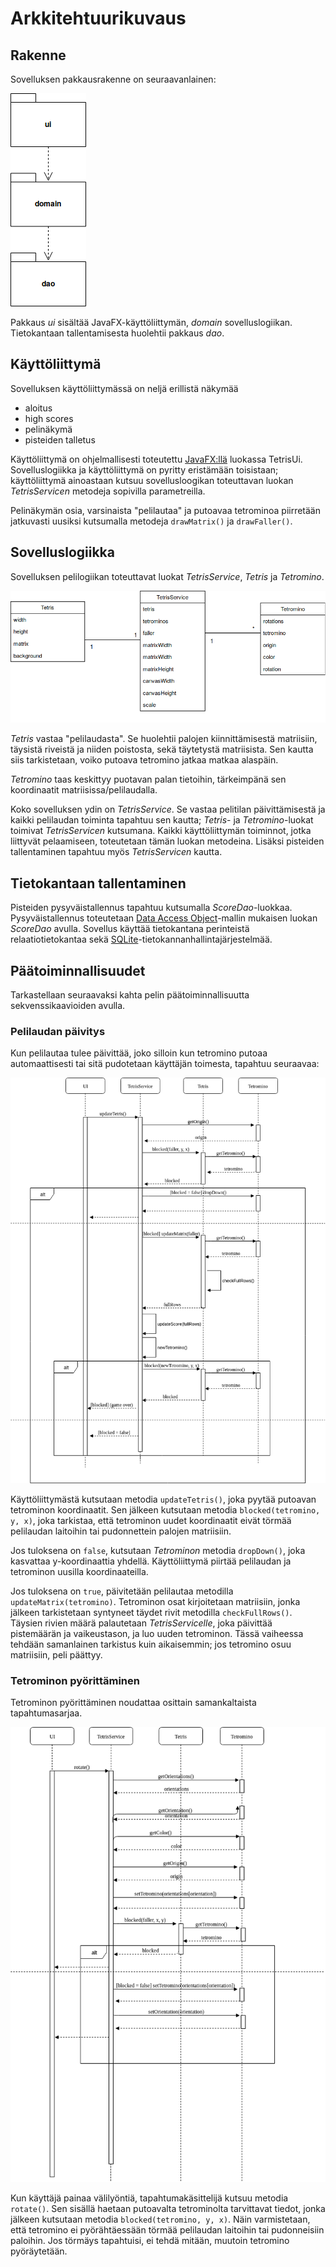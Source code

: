# Arkkitehtuurikuvaus

## Rakenne
Sovelluksen pakkausrakenne on seuraavanlainen:

![rakenne](https://github.com/Malpel/ot-harjoitustyo/blob/master/dokumentaatio/kuvat/pakkausrakenne.png)

Pakkaus _ui_ sisältää JavaFX-käyttöliittymän, _domain_ sovelluslogiikan. Tietokantaan tallentamisesta huolehtii pakkaus _dao_.

## Käyttöliittymä

Sovelluksen käyttöliittymässä on neljä erillistä näkymää

- aloitus
- high scores
- pelinäkymä
- pisteiden talletus

Käyttöliittymä on ohjelmallisesti toteutettu [JavaFX:llä]() luokassa TetrisUi. Sovelluslogiikka ja käyttöliittymä on pyritty eristämään toisistaan; käyttöliittymä ainoastaan kutsuu sovellusloogikan toteuttavan luokan _TetrisServicen_ metodeja sopivilla parametreilla.

Pelinäkymän osia, varsinaista "pelilautaa" ja putoavaa tetrominoa piirretään jatkuvasti uusiksi kutsumalla metodeja `drawMatrix()` ja `drawFaller()`.

## Sovelluslogiikka

Sovelluksen pelilogiikan toteuttavat luokat _TetrisService_, _Tetris_ ja _Tetromino_.

![luokkakaavio](https://github.com/Malpel/ot-harjoitustyo/blob/master/dokumentaatio/kuvat/luokkakaavio.png)

_Tetris_ vastaa "pelilaudasta". Se huolehtii palojen kiinnittämisestä matriisiin, täysistä riveistä ja niiden poistosta, sekä täytetystä matriisista. Sen kautta siis tarkistetaan, voiko putoava tetromino jatkaa matkaa alaspäin.

_Tetromino_ taas keskittyy puotavan palan tietoihin, tärkeimpänä sen koordinaatit matriisissa/pelilaudalla.

Koko sovelluksen ydin on _TetrisService_. Se vastaa pelitilan päivittämisestä ja kaikki pelilaudan toiminta tapahtuu sen kautta; _Tetris_- ja _Tetromino_-luokat toimivat _TetrisServicen_ kutsumana. Kaikki käyttöliittymän toiminnot, jotka liittyvät pelaamiseen, toteutetaan tämän luokan metodeina. Lisäksi pisteiden tallentaminen tapahtuu myös _TetrisServicen_ kautta.

## Tietokantaan tallentaminen

Pisteiden pysyväistallennus tapahtuu kutsumalla _ScoreDao_-luokkaa. Pysyväistallennus toteutetaan [Data Access Object](https://en.wikipedia.org/wiki/Data_access_object)-mallin mukaisen luokan _ScoreDao_ avulla. Sovellus käyttää tietokantana perinteistä relaatiotietokantaa sekä [SQLite](https://www.sqlite.org/index.html)-tietokannanhallintajärjestelmää.

## Päätoiminnallisuudet

Tarkastellaan seuraavaksi kahta pelin päätoiminnallisuutta sekvenssikaavioiden avulla.

### Pelilaudan päivitys

Kun pelilautaa tulee päivittää, joko silloin kun tetromino putoaa automaattisesti tai sitä pudotetaan käyttäjän toimesta, tapahtuu seuraavaa:  

![sekvenssikaavio1](https://github.com/Malpel/ot-harjoitustyo/blob/master/dokumentaatio/kuvat/sekvenssi1.png)

Käyttöliittymästä kutsutaan metodia `updateTetris()`, joka pyytää putoavan tetrominon koordinaatit. Sen jälkeen kutsutaan metodia `blocked(tetromino, y, x)`, joka tarkistaa, että tetrominon uudet koordinaatit eivät törmää pelilaudan laitoihin tai pudonnettein palojen matriisiin. 

Jos tuloksena on `false`, kutsutaan _Tetrominon_ metodia `dropDown()`, joka kasvattaa y-koordinaattia yhdellä. Käyttöliittymä piirtää pelilaudan ja tetrominon uusilla koordinaateilla.

Jos tuloksena on `true`, päivitetään pelilautaa metodilla `updateMatrix(tetromino)`. Tetrominon osat kirjoitetaan matriisiin, jonka jälkeen tarkistetaan syntyneet täydet rivit metodilla `checkFullRows()`. Täysien rivien määrä palautetaan _TetrisServicelle_, joka päivittää pistemäärän ja vaikeustason, ja luo uuden tetrominon. Tässä vaiheessa tehdään samanlainen tarkistus kuin aikaisemmin; jos tetromino osuu matriisiin, peli päättyy.


### Tetrominon pyörittäminen

Tetrominon pyörittäminen noudattaa osittain samankaltaista tapahtumasarjaa. 

![sekvenssikaavio2](https://github.com/Malpel/ot-harjoitustyo/blob/master/dokumentaatio/kuvat/sekvenssi2.png)


Kun käyttäjä painaa välilyöntiä, tapahtumakäsittelijä kutsuu metodia `rotate()`. Sen sisällä haetaan putoavalta tetrominolta tarvittavat tiedot, jonka jälkeen kutsutaan metodia `blocked(tetromino, y, x)`. Näin varmistetaan, että tetromino ei pyörähtäessään törmää pelilaudan laitoihin tai pudonneisiin paloihin. Jos törmäys tapahtuisi, ei tehdä mitään, muutoin tetromino pyöräytetään.

